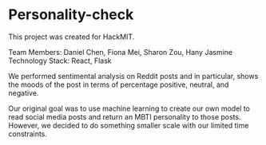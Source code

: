 # Personality-check

This project was created for HackMIT.

Team Members: Daniel Chen, Fiona Mei, Sharon Zou, Hany Jasmine
Technology Stack: React, Flask

We performed sentimental analysis on Reddit posts and in particular, shows the moods of the post in terms of percentage positive, neutral, and negative.

Our original goal was to use machine learning to create our own model to read social media posts and return an MBTI personality to those posts. However, we decided to do something smaller scale with our limited time constraints.
